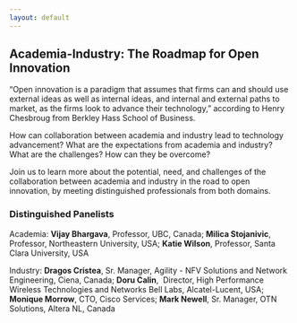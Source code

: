 ```yaml
---
layout: default
---
```


## Academia-Industry: The Roadmap for Open Innovation

“Open innovation is a paradigm that assumes that firms can and should use external ideas as well as internal ideas, and internal and external paths to market, as the firms look to advance their technology,” according to Henry Chesbroug from Berkley Hass School of Business. 

How can collaboration between academia and industry lead to technology advancement? What are the expectations from academia and industry? What are the challenges? How can they be overcome? 

Join us to learn more about the potential, need, and challenges of the collaboration between academia and industry in the road to open innovation, by meeting distinguished professionals from both domains.

### Distinguished Panelists ###

Academia:  **Vijay Bhargava**, Professor, UBC, Canada; **Milica Stojanivic**, Professor, Northeastern University, USA; **Katie Wilson**, Professor, Santa Clara University, USA

Industry: **Dragos Cristea**, Sr. Manager, Agility - NFV Solutions and Network Engineering, Ciena, Canada; **Doru Calin**,  Director, High Performance Wireless Technologies and Networks Bell Labs, Alcatel-Lucent, USA; **Monique Morrow**, CTO, Cisco Services; **Mark Newell**, Sr. Manager, OTN Solutions, Altera NL, Canada

